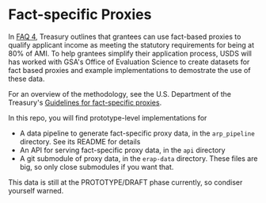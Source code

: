# Fact-specific Proxies

In [FAQ 4](https://home.treasury.gov/policy-issues/coronavirus/assistance-for-state-local-and-tribal-governments/emergency-rental-assistance-program/faqs#4), Treasury outlines that grantees can use fact-based proxies to qualify applicant income as meeting the statutory requirements for being at 80% of AMI. To help grantees simplify their application process, USDS will has worked with GSA's Office of Evaluation Science to create datasets for fact based proxies and example implementations to demostrate the use of these data.

For an overview of the methodology, see the U.S. Department of the Treasury's [Guidelines for fact-specific proxies](https://home.treasury.gov/policy-issues/coronavirus/assistance-for-state-local-and-tribal-governments/emergency-rental-assistance-program/service-design/fact-specific-proxies).

In this repo, you will find prototype-level implementations for

* A data pipeline to generate fact-specific proxy data, in the `arp_pipeline` directory. See its README for details
* An API for serving fact-specific proxy data, in the `api` directory
* A git submodule of proxy data, in the `erap-data` directory. These files are big, so only close submodules if you want that.

This data is still at the PROTOTYPE/DRAFT phase currently, so condiser yourself warned.
